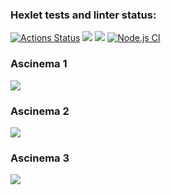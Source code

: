 ### Hexlet tests and linter status:
[![Actions Status](https://github.com/Dmitriy-Gervasov/backend-project-lvl1/workflows/hexlet-check/badge.svg)](https://github.com/Dmitriy-Gervasov/backend-project-lvl1/actions)
<a href="https://codeclimate.com/github/codeclimate/codeclimate/maintainability"><img src="https://api.codeclimate.com/v1/badges/a99a88d28ad37a79dbf6/maintainability" /></a>
<a href="https://codeclimate.com/github/codeclimate/codeclimate/test_coverage"><img src="https://api.codeclimate.com/v1/badges/a99a88d28ad37a79dbf6/test_coverage" /></a>
[![Node.js CI](https://github.com/Dmitriy-Gervasov/backend-project-lvl1/actions/workflows/node.js.yml/badge.svg)](https://github.com/Dmitriy-Gervasov/backend-project-lvl1/actions/workflows/node.js.yml)
### Ascinema 1
<a href="https://asciinema.org/a/sKAqxIiUNYrxgUjGR37bOBZRI" target="_blank"><img src="https://asciinema.org/a/sKAqxIiUNYrxgUjGR37bOBZRI.svg" /></a>

### Ascinema 2

<a href="https://asciinema.org/a/SaNdSQyTklQRkzxEZV0VrsTbf" target="_blank"><img src="https://asciinema.org/a/SaNdSQyTklQRkzxEZV0VrsTbf.svg" /></a>
### Ascinema 3
<a href="https://asciinema.org/a/7EAJMj2jSQEd2TWOWe4Z0z3SL" target="_blank"><img src="https://asciinema.org/a/7EAJMj2jSQEd2TWOWe4Z0z3SL.svg" /></a>
